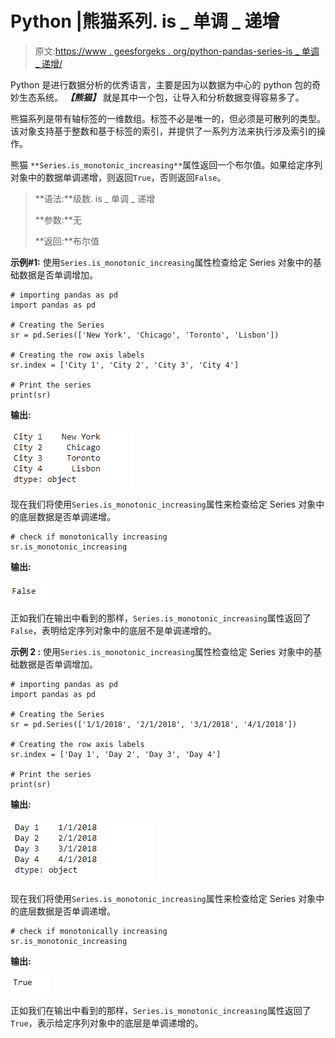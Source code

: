 # Python |熊猫系列. is _ 单调 _ 递增

> 原文:[https://www . geesforgeks . org/python-pandas-series-is _ 单调 _ 递增/](https://www.geeksforgeeks.org/python-pandas-series-is_monotonic_increasing/)

Python 是进行数据分析的优秀语言，主要是因为以数据为中心的 python 包的奇妙生态系统。 ***【熊猫】*** 就是其中一个包，让导入和分析数据变得容易多了。

熊猫系列是带有轴标签的一维数组。标签不必是唯一的，但必须是可散列的类型。该对象支持基于整数和基于标签的索引，并提供了一系列方法来执行涉及索引的操作。

熊猫 `**Series.is_monotonic_increasing**`属性返回一个布尔值。如果给定序列对象中的数据单调递增，则返回`True`，否则返回`False`。

> **语法:**级数. is _ 单调 _ 递增
> 
> **参数:**无
> 
> **返回:**布尔值

**示例#1:** 使用`Series.is_monotonic_increasing`属性检查给定 Series 对象中的基础数据是否单调增加。

```
# importing pandas as pd
import pandas as pd

# Creating the Series
sr = pd.Series(['New York', 'Chicago', 'Toronto', 'Lisbon'])

# Creating the row axis labels
sr.index = ['City 1', 'City 2', 'City 3', 'City 4'] 

# Print the series
print(sr)
```

**输出:**

![](img/4b2772771d6fb5d72c2864e9efa9f66a.png)

现在我们将使用`Series.is_monotonic_increasing`属性来检查给定 Series 对象中的底层数据是否单调递增。

```
# check if monotonically increasing
sr.is_monotonic_increasing
```

**输出:**

![](img/96e6b1374f483ec30914ba4779d7d2d7.png)

正如我们在输出中看到的那样，`Series.is_monotonic_increasing`属性返回了`False`，表明给定序列对象中的底层不是单调递增的。

**示例 2 :** 使用`Series.is_monotonic_increasing`属性检查给定 Series 对象中的基础数据是否单调增加。

```
# importing pandas as pd
import pandas as pd

# Creating the Series
sr = pd.Series(['1/1/2018', '2/1/2018', '3/1/2018', '4/1/2018'])

# Creating the row axis labels
sr.index = ['Day 1', 'Day 2', 'Day 3', 'Day 4']

# Print the series
print(sr)
```

**输出:**

![](img/a519278b0c944bba68cf9df8e3566a3b.png)

现在我们将使用`Series.is_monotonic_increasing`属性来检查给定 Series 对象中的底层数据是否单调递增。

```
# check if monotonically increasing
sr.is_monotonic_increasing
```

**输出:**

![](img/1f254e9b60b8548f0a0aaa9c05b22ae6.png)

正如我们在输出中看到的那样，`Series.is_monotonic_increasing`属性返回了`True`，表示给定序列对象中的底层是单调递增的。